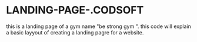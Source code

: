 # LANDING-PAGE-.CODSOFT
this is a landing page of a gym name "be strong gym ". this code will explain a basic layyout of creating a landing pagre for a website.
